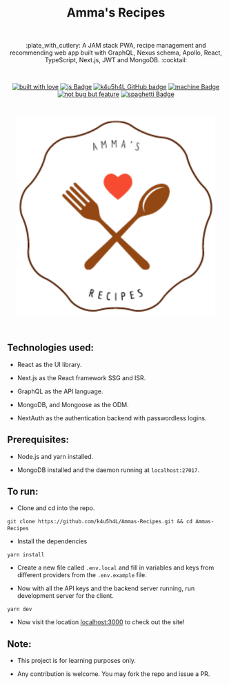 <h1 align="center">Amma's Recipes</h1></br>

<p align="center">
:plate_with_cutlery:  A JAM stack PWA, recipe management and recommending web app built with GraphQL, Nexus schema, Apollo, React, TypeScript, Next.js, JWT and MongoDB. :cocktail:
</p>
<br>

<p align="center">
  <a href="#"><img alt="built with love" src="https://forthebadge.com/images/badges/built-with-love.svg"/></a>
  <a href="#"><img alt="js Badge" src="https://forthebadge.com/images/badges/made-with-typescript.svg"/></a>
  <a href="https://github.com/k4u5h4L"><img alt="k4u5h4L GitHub badge" height="37" src="https://badgen.net/badge/GitHub/k4u5h4L?icon=github&color=24292e"/></a>
  <a href="#"><img alt="machine Badge" height="37" src="https://forthebadge.com/images/badges/works-on-my-machine.svg"/></a>
  <a href="#"><img alt="not bug but feature" height="37" src="https://forthebadge.com/images/badges/not-a-bug-a-feature.svg"/></a>
  <a href="#"><img alt="spaghetti Badge" src="https://forthebadge.com/images/badges/contains-tasty-spaghetti-code.svg"/></a>
</p>

<br>
<p align="center">
<img width="460px" src="assets/logo.png" alt="amma's recipe"></img>
</p><br>

## Technologies used:

-   React as the UI library.

-   Next.js as the React framework SSG and ISR.

-   GraphQL as the API language.

-   MongoDB, and Mongoose as the ODM.

-   NextAuth as the authentication backend with passwordless logins.

## Prerequisites:

-   Node.js and yarn installed.

-   MongoDB installed and the daemon running at `localhost:27017`.

## To run:

-   Clone and cd into the repo.

```
git clone https://github.com/k4u5h4L/Ammas-Recipes.git && cd Ammas-Recipes
```

-   Install the dependencies

```
yarn install
```

-   Create a new file called `.env.local` and fill in variables and keys from different providers from the `.env.example` file.

-   Now with all the API keys and the backend server running, run development server for the client.

```
yarn dev
```

-   Now visit the location [localhost:3000](http://localhost:3000) to check out the site!

## Note:

-   This project is for learning purposes only.

-   Any contribution is welcome. You may fork the repo and issue a PR.
